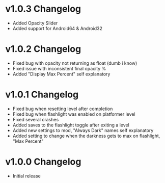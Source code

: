 # v1.0.3 Changelog

* Added Opacity Slider
* Added support for Android64 & Android32

# v1.0.2 Changelog

* Fixed bug with opacity not returning as float (dumb i know)
* Fixed issue with inconsistent final opacity %
* Added "Display Max Percent" self explanatory

# v1.0.1 Changelog

 * Fixed bug when resetting level after completion
 * Fixed bug when flashlight was enabled on platformer level
 * Fixed several crashes
 * Added saves to the flashlight toggle after exiting a level
 * Added new settings to mod, "Always Dark" names self explanatory
 * Added setting to change when the darkness gets to max on flashlight, "Max Percent"

# v1.0.0 Changelog

 * Initial release
